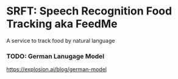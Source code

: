 # SRFT: Speech Recognition Food Tracking aka FeedMe
A service to track food by natural language


### TODO: German Lanugage Model
https://explosion.ai/blog/german-model
